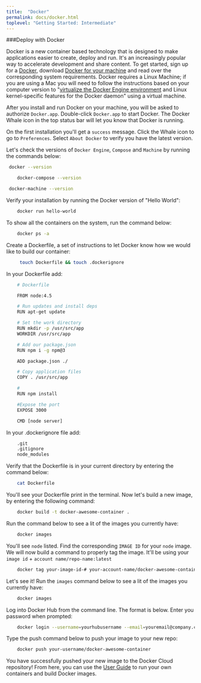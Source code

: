```yaml
---
title:  "Docker"
permalink: docs/docker.html
toplevel: "Getting Started: Intermediate"
---
```


###Deploy with Docker

Docker is a new container based technology that is designed to make applications easier to create, deploy and run. It's an increasingly popular way to accelerate development and share content. To get started, sign up for a [Docker](https://cloud.docker.com), download [Docker for your machine](https://www.docker.com/products/docker) and read over the corresponding system requirements. Docker requires a Linux Machine; if you are using a Mac you will need to follow the instructions based on your computer version to "[virtualize the Docker Engine environment](https://docs.docker.com/engine/installation/mac/#/docker-for-mac) and Linux kernel-specific features for the Docker daemon" using a virtual machine.

After you install and run Docker on your machine, you will be asked to authorize `Docker.app`. Double-click `Docker.app` to start Docker. The Docker Whale icon in the top status bar will let you know that Docker is running.

On the first installation you'll get a `success` message. Click the Whale icon to go to `Preferences`. Select `About Docker` to verify you have the latest version.

Let's check the versions of `Docker Engine`, `Compose` and `Machine` by running the commands below:

```bash
 docker --version

	docker-compose --version

 docker-machine --version
```

Verify your installation by running the Docker version of "Hello World":

```bash
	docker run hello-world
```

To show all the containers on the system, run the command below:

```bash
	docker ps -a
```

Create a Dockerfile, a set of instructions to let Docker know how we would like to build our container:

```bash
	 touch Dockerfile && touch .dockerignore
```

In your Dockerfile add:

```bash
	# Dockerfile

	FROM node:4.5

	# Run updates and install deps
	RUN apt-get update

	# Set the work directory
	RUN mkdir -p /usr/src/app
	WORKDIR /usr/src/app

	# Add our package.json
	RUN npm i -g npm@3

	ADD package.json ./

	# Copy application files
	COPY . /usr/src/app

	#
	RUN npm install

	#Expose the port
	EXPOSE 3000

	CMD [node server]
```

In your .dockerignore file add:

```bash
	.git
	.gitignore
	node_modules
```

Verify that the Dockerfile is in your current directory by entering the command below:

```bash
	cat Dockerfile
```

You'll see your Dockerfile print in the terminal. Now let's build a new image, by entering the following command:

```bash
	docker build -t docker-awesome-container .
```

Run the command below to see a lit of the images you currently have:

```bash
	docker images
```

You'll see `node` listed. Find the corresponding `IMAGE ID` for your `node` image. We will now build a command to properly tag the image. It'll be using your `image id` + `account name/repo-name:latest`

```bash
	docker tag your-image-id-# your-account-name/docker-awesome-container:latest
```

Let's see it! Run the `images` command below to see a lit of the images you currently have:

```bash
	docker images
```

Log into Docker Hub from the command line. The format is below. Enter you password when prompted:

```bash
	docker login --username=yourhubusername --email=youremail@company.com
```

Type the push command below to push your image to your new repo:

```bash
	docker push your-username/docker-awesome-container
```

You have successfully pushed your new image to the Docker Cloud repository! From here, you can use the [User Guide](https://docs.docker.com/engine/userguide/intro/) to run your own containers and build Docker images.
